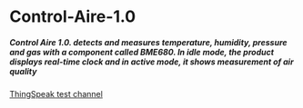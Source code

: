 # Control-Aire-1.0

#####  Control Aire 1.0. detects and measures temperature, humidity, pressure and gas with a component called BME680. In idle mode, the product displays real-time clock and in active mode, it shows measurement of air quality #####




[ThingSpeak test channel](https://thingspeak.com/channels/1223435/private_show "ThingSpeak test channel")


